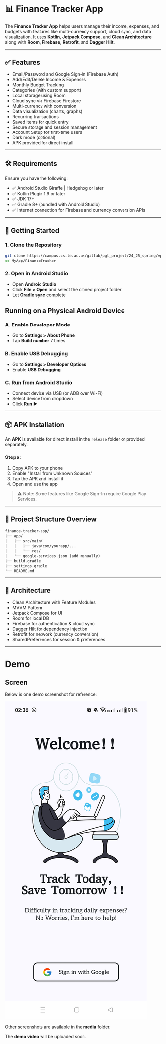 # 📊 Finance Tracker App

The **Finance Tracker App** helps users manage their income, expenses, and budgets with features like multi-currency support, cloud sync, and data visualization. It uses **Kotlin**, **Jetpack Compose**, and **Clean Architecture** along with **Room**, **Firebase**, **Retrofit**, and **Dagger Hilt**.

---

## ✅ Features

- Email/Password and Google Sign-In (Firebase Auth)
- Add/Edit/Delete Income & Expenses
- Monthly Budget Tracking
- Categories (with custom support)
- Local storage using Room
- Cloud sync via Firebase Firestore
- Multi-currency with conversion
- Data visualization (charts, graphs)
- Recurring transactions
- Saved items for quick entry
- Secure storage and session management
- Account Setup for first-time users
- Dark mode (optional)
- APK provided for direct install

---

## 🛠️ Requirements

Ensure you have the following:

- ✅ Android Studio Giraffe | Hedgehog or later
- ✅ Kotlin Plugin 1.9 or later
- ✅ JDK 17+
- ✅ Gradle 8+ (bundled with Android Studio)
- ✅ Internet connection for Firebase and currency conversion APIs

---

## 🚀 Getting Started

### 1. Clone the Repository

```bash
git clone https://campus.cs.le.ac.uk/gitlab/pgt_project/24_25_spring/vps5
cd MyApp/FinanceTracker
```

### 2. Open in Android Studio

- Open **Android Studio**
- Click **File > Open** and select the cloned project folder
- Let **Gradle sync** complete


##  Running on a Physical Android Device

### A. Enable Developer Mode

- Go to **Settings > About Phone**
- Tap **Build number** 7 times

### B. Enable USB Debugging

- Go to **Settings > Developer Options**
- Enable **USB Debugging**

### C. Run from Android Studio

- Connect device via USB (or ADB over Wi-Fi)
- Select device from dropdown
- Click **Run ▶️**

---

## 📦 APK Installation

An **APK** is available for direct install in the `release` folder or provided separately.

### Steps:

1. Copy APK to your phone
2. Enable "Install from Unknown Sources"
3. Tap the APK and install it
4. Open and use the app

> ⚠️ Note: Some features like Google Sign-In require Google Play Services.

---

## 📁 Project Structure Overview

```
finance-tracker-app/
├── app/
│   ├── src/main/
│   │   ├── java/com/yourapp/...
│   │   └── res/
│   └── google-services.json (add manually)
├── build.gradle
├── settings.gradle
└── README.md
```

---

## 🧠 Architecture

- Clean Architecture with Feature Modules
- MVVM Pattern
- Jetpack Compose for UI
- Room for local DB
- Firebase for authentication & cloud sync
- Dagger Hilt for dependency injection
- Retrofit for network (currency conversion)
- SharedPreferences for session & preferences


---

# Demo

## Screen

Below is one demo screenshot for reference:

![Demo Screenshot](Media/startPage.jpg)

Other screenshots are available in the **media** folder.

The **demo video** will be uploaded soon.
